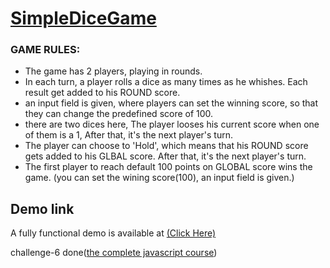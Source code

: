 <h1> <a href="https://pkbagchi.github.io/SimpleDiceGame/SimpleDiceGame">SimpleDiceGame</a></h1>

### GAME RULES:

- The game has 2 players, playing in rounds.
- In each turn, a player rolls a dice as many times as he whishes. Each result get added to his ROUND score.
- an input field is given, where players can set the winning score, so that they can change the predefined score of 100.
- there are two dices here, The player looses his current score when one of them is a 1, After that, it's the next player's turn.
- The player can choose to 'Hold', which means that his ROUND score gets added to his GLBAL score. After that, it's the next player's turn.
- The first player to reach default 100 points on GLOBAL score wins the game. (you can set the wining score(100), an input field is given.)

## Demo link
A fully functional demo is available at <a href="https://pkbagchi.github.io/SimpleDiceGame/SimpleDiceGame">(Click Here)</a>

challenge-6 done(<a href="https://www.udemy.com/course/the-complete-javascript-course/">the complete javascript course</a>)
